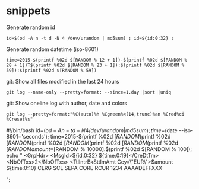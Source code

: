 snippets
========

Generate random id

    id=$(od -A n -t d -N 4 /dev/urandom | md5sum) ; id=${id:0:32} ;

Generate random datetime (iso-8601)

    time=2015-$(printf %02d $[RANDOM % 12 + 1])-$(printf %02d $[RANDOM % 28 + 1])T$(printf %02d $[RANDOM % 23 + 1]):$(printf %02d $[RANDOM % 59]):$(printf %02d $[RANDOM % 59])


git: Show all files modified in the last 24 hours

    git log --name-only --pretty=format: --since=1.day |sort |uniq

git: Show oneline log with author, date and colors

    git log --pretty=format:"%C(auto)%h %Cgreen%<(14,trunc)%an %Cred%ci %Creset%s"

#!/bin/bash
id=$(od -A n -t d -N 4 /dev/urandom | md5sum);
time=$(date --iso-8601='seconds');
time=2015-$(printf %02d $[RANDOM % 12 + 1])-$(printf %02d $[RANDOM % 28 + 1])T$(printf %02d $[RANDOM % 23 + 1]):$(printf %02d $[RANDOM % 59]):$(printf %02d $[RANDOM % 59])
amount=$[RANDOM % 10000].$(printf %02d $[RANDOM % 100]);
echo "
<GrpHdr>
  <MsgId>${id:0:32}</MsgId>
  <CreDtTm>${time:0:19}</CreDtTm>
  <NbOfTxs>2</NbOfTxs>
  <TtlIntrBkSttlmAmt Ccy=\"EUR\">$amount</TtlIntrBkSttlmAmt>
  <IntrBkSttlmDt>${time:0:10}</IntrBkSttlmDt>
  <SttlmInf>
    <SttlmMtd>CLRG</SttlmMtd>
    <ClrSys><Prtry>SCL</Prtry></ClrSys>
  </SttlmInf>
  <PmtTpInf> 
    <SvcLvl><Cd>SEPA</Cd></SvcLvl>
    <LclInstrm><Cd>CORE</Cd></LclInstrm> 
    <SeqTp>RCUR</SeqTp> 
    <CtgyPurp>1234</CtgyPurp> 
  </PmtTpInf> 
  <InstdAgt><FinInstnId><BIC>AAAADEFFXXX</BIC></FinInstnId></InstdAgt>
</GrpHdr> 

";

